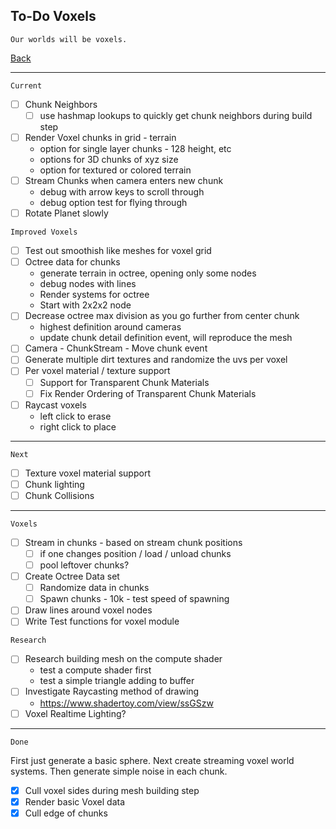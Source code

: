 To-Do Voxels
-----

    Our worlds will be voxels.

[Back](todo-main.md)

-----

`Current`

- [ ] Chunk Neighbors
    - [ ] use hashmap lookups to quickly get chunk neighbors during build step
- [ ] Render Voxel chunks in grid - terrain
    - option for single layer chunks - 128 height, etc
    - options for 3D chunks of xyz size
    - option for textured or colored terrain
- [ ] Stream Chunks when camera enters new chunk
    - debug with arrow keys to scroll through
    - debug option test for flying through
- [ ] Rotate Planet slowly

`Improved Voxels`

- [ ] Test out smoothish like meshes for voxel grid
- [ ] Octree data for chunks
    - generate terrain in octree, opening only some nodes
    - debug nodes with lines
    - Render systems for octree
    - Start with 2x2x2 node
- [ ] Decrease octree max division as you go further from center chunk
    - highest definition around cameras
    - update chunk detail definition event, will reproduce the mesh
- [ ] Camera - ChunkStream - Move chunk event
- [ ] Generate multiple dirt textures and randomize the uvs per voxel
- [ ] Per voxel material / texture support
    - [ ] Support for Transparent Chunk Materials
    - [ ] Fix Render Ordering of Transparent Chunk Materials
- [ ] Raycast voxels
    - left click to erase
    - right click to place

-----

`Next`

- [ ] Texture voxel material support
- [ ] Chunk lighting
- [ ] Chunk Collisions

-----

`Voxels`

- [ ] Stream in chunks - based on stream chunk positions
    - [ ] if one changes position / load / unload chunks
    - [ ] pool leftover chunks?
- [ ] Create Octree Data set
    - [ ] Randomize data in chunks
    - [ ] Spawn chunks - 10k - test speed of spawning
- [ ] Draw lines around voxel nodes
- [ ] Write Test functions for voxel module

`Research`

- [ ] Research building mesh on the compute shader
    - test a compute shader first
    - test a simple triangle adding to buffer
- [ ] Investigate Raycasting method of drawing
    - https://www.shadertoy.com/view/ssGSzw
- [ ] Voxel Realtime Lighting?

-----

`Done`

First just generate a basic sphere. Next create streaming voxel world systems.
Then generate simple noise in each chunk.

- [x] Cull voxel sides during mesh building step
- [x] Render basic Voxel data
- [x] Cull edge of chunks